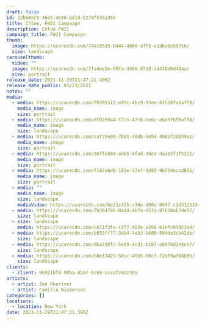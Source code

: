 ```yaml
---
draft: false
id: 12b58ec5-36e5-4b56-bd1d-b279f535a35b
title: Chloé, FW21 Campaign
description: Chloé FW21
campaign_title: FW21 Campaign
thumb:
  image: https://ucarecdn.com/74a155d3-b444-480d-aff3-e2d6a0e597c8/
  size: landscape
carouselthumb:
  video: ""
  image: https://ucarecdn.com/7fa4ee2e-09fa-4506-87d8-a4418d6d40aa/
  size: portrait
release_date: 2021-11-29T21:47:21.406Z
release_date_public: 03/23/2021
notes: ""
media:
  - media: https://ucarecdn.com/70201512-e93c-4bc9-93ee-81550fe1aff0/
    media_name: image
    size: portrait
  - media: https://ucarecdn.com/df0299a4-f7c5-47cb-be6c-e6e5fb59a7f0/
    media_name: image
    size: landscape
  - media: https://ucarecdn.com/caf25e00-7b01-40db-b494-498af20199a1/
    media_name: image
    size: portrait
  - media: https://ucarecdn.com/36ffe604-ad65-4fad-90e7-daa15f1f5221/
    media_name: image
    size: portrait
  - media: https://ucarecdn.com/f182a6d8-183e-47ef-9d92-9b73deccd861/
    media_name: image
    size: portrait
  - media: ""
    media_name: image
    size: landscape
    mediaVideo: https://ucarecdn.com/be21c425-c36e-490a-8d47-c1d312333423/
  - media: https://ucarecdn.com/7b36470b-8444-4bfe-857a-87628ab7de57/
    size: landscape
  - size: landscape
    media: https://ucarecdn.com/c871f3fe-c2f7-452e-a200-b1efc81d23ad/
  - media: https://ucarecdn.com/b853ff77-3db4-4eb3-b680-594de3cb42da/
    size: landscape
  - media: https://ucarecdn.com/dba7d0fc-5e89-4cd1-b187-e0070d2e8ce7/
    size: landscape
  - media: https://ucarecdn.com/b0e12425-58cc-40b5-90cf-72df8af98b0b/
    size: landscape
clients:
  - client: 96921bfd-9d5a-45a7-bc68-cccd724923ea
artists:
  - artist: Zoë Ghertner
  - artist: Camilla Nickerson
categories: []
locations:
  - location: New York
date: 2021-11-29T21:47:21.396Z
---
```

